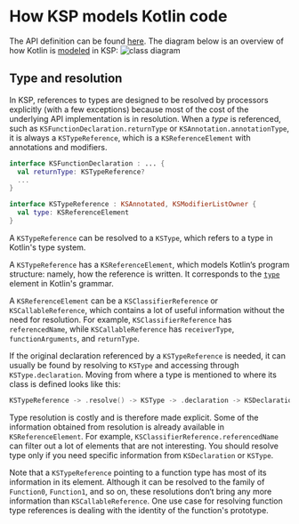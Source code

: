 # How KSP models Kotlin code

The API definition can be found [here](api/src/main/kotlin/com/google/devtools/ksp/).
The diagram below is an overview of how Kotlin is [modeled](api/src/main/kotlin/com/google/devtools/ksp/symbol/) in KSP:
![class diagram](../ClassDiagram.svg)

## Type and resolution

In KSP, references to types are designed to be resolved by processors
explicitly (with a few exceptions) because most of the cost of the
underlying API implementation is in resolution. When a _type_ is referenced,
such as `KSFunctionDeclaration.returnType` or `KSAnnotation.annotationType`,
it is always a `KSTypeReference`, which is a `KSReferenceElement` with
annotations and modifiers.

```kotlin
interface KSFunctionDeclaration : ... {
  val returnType: KSTypeReference?
  ...
}

interface KSTypeReference : KSAnnotated, KSModifierListOwner {
  val type: KSReferenceElement
}
```

A `KSTypeReference` can be resolved to a `KSType`, which refers to a type in
Kotlin's type system.

A `KSTypeReference` has a `KSReferenceElement`, which models Kotlin‘s program
structure: namely, how the reference is written. It corresponds to the
[`type`](https://kotlinlang.org/docs/reference/grammar.html#type) element in
Kotlin's grammar.

A `KSReferenceElement` can be a `KSClassifierReference` or
`KSCallableReference`, which contains a lot of useful information without
the need for resolution. For example, `KSClassifierReference` has
`referencedName`, while `KSCallableReference` has `receiverType`,
`functionArguments`, and `returnType`.

If the original declaration referenced by a `KSTypeReference` is needed,
it can usually be found by resolving to `KSType` and accessing through
`KSType.declaration`. Moving from where a type is mentioned to where its
class is defined looks like this:

```kotlin
KSTypeReference -> .resolve() -> KSType -> .declaration -> KSDeclaration
```

Type resolution is costly and is therefore made explicit. Some of the
information obtained from resolution is already available in
`KSReferenceElement`. For example, `KSClassifierReference.referencedName`
can filter out a lot of elements that are not interesting. You should
resolve type only if you need specific information from `KSDeclaration`
or `KSType`.

Note that a `KSTypeReference` pointing to a function type has most of its
information in its element. Although it can be resolved to the family of
`Function0`, `Function1`, and so on, these resolutions don‘t bring any
more information than `KSCallableReference`. One use case for resolving
function type references is dealing with the identity of the function's
prototype.
